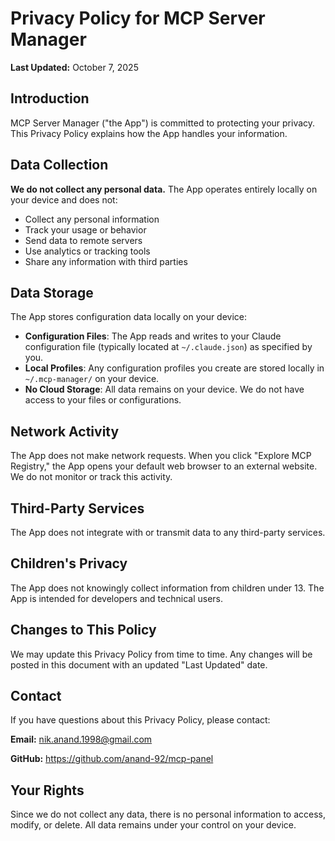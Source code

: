 # Privacy Policy for MCP Server Manager

**Last Updated:** October 7, 2025

## Introduction

MCP Server Manager ("the App") is committed to protecting your privacy. This Privacy Policy explains how the App handles your information.

## Data Collection

**We do not collect any personal data.** The App operates entirely locally on your device and does not:

- Collect any personal information
- Track your usage or behavior
- Send data to remote servers
- Use analytics or tracking tools
- Share any information with third parties

## Data Storage

The App stores configuration data locally on your device:

- **Configuration Files**: The App reads and writes to your Claude configuration file (typically located at `~/.claude.json`) as specified by you.
- **Local Profiles**: Any configuration profiles you create are stored locally in `~/.mcp-manager/` on your device.
- **No Cloud Storage**: All data remains on your device. We do not have access to your files or configurations.

## Network Activity

The App does not make network requests. When you click "Explore MCP Registry," the App opens your default web browser to an external website. We do not monitor or track this activity.

## Third-Party Services

The App does not integrate with or transmit data to any third-party services.

## Children's Privacy

The App does not knowingly collect information from children under 13. The App is intended for developers and technical users.

## Changes to This Policy

We may update this Privacy Policy from time to time. Any changes will be posted in this document with an updated "Last Updated" date.

## Contact

If you have questions about this Privacy Policy, please contact:

**Email:** nik.anand.1998@gmail.com

**GitHub:** https://github.com/anand-92/mcp-panel

## Your Rights

Since we do not collect any data, there is no personal information to access, modify, or delete. All data remains under your control on your device.
